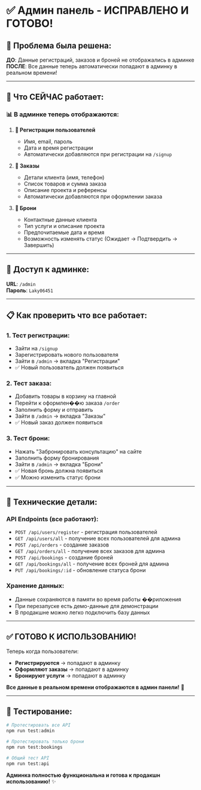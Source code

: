 # ✅ Админ панель - ИСПРАВЛЕНО И ГОТОВО!

## 🎯 Проблема была решена:

**ДО**: Данные регистраций, заказов и броней не отображались в админке
**ПОСЛЕ**: Все данные теперь автоматически попадают в админку в реальном времени!

---

## 🚀 Что СЕЙЧАС работает:

### 📊 **В админке теперь отображаются:**

1. **👥 Регистрации пользователей** 
   - Имя, email, пароль
   - Дата и время регистрации
   - Автоматически добавляются при регистрации на `/signup`

2. **🛒 Заказы**
   - Детали клиента (имя, телефон)
   - Список товаров и сумма заказа
   - Описание проекта и референсы
   - Автоматически добавляются при оформлении заказа

3. **📅 Брони**
   - Контактные данные клиента
   - Тип услуги и описание проекта
   - Предпочитаемые дата и время
   - Возможность изменять статус (Ожидает → Подтвердить → Завершить)

---

## 🔐 **Доступ к админке:**

**URL**: `/admin`  
**Пароль**: `Laky06451`

---

## 📋 **Как проверить что все работает:**

### 1. Тест регистрации:
- Зайти на `/signup` 
- Зарегистрировать нового пользователя
- Зайти в `/admin` → вкладка "Регистрации"
- ✅ Новый пользователь должен появиться

### 2. Тест заказа:
- Добавить товары в корзину на главной
- Перейти к оформлен��ю заказа `/order`
- Заполнить форму и отправить
- Зайти в `/admin` → вкладка "Заказы"  
- ✅ Новый заказ должен появиться

### 3. Тест брони:
- Нажать "Забронировать консультацию" на сайте
- Заполнить форму бронирования
- Зайти в `/admin` → вкладка "Брони"
- ✅ Новая бронь должна появиться
- ✅ Можно изменить статус брони

---

## 🔧 **Технические детали:**

### API Endpoints (все работают):
- `POST /api/users/register` - регистрация пользователей
- `GET /api/users/all` - получение всех пользователей для админа
- `POST /api/orders` - создание заказов  
- `GET /api/orders/all` - получение всех заказов для админа
- `POST /api/bookings` - создание броней
- `GET /api/bookings/all` - получение всех броней для админа
- `PUT /api/bookings/:id` - обновление статуса брони

### Хранение данных:
- Данные сохраняются в памяти во время работы ��риложения
- При перезапуске есть демо-данные для демонстрации
- В продакшне можно легко подключить базу данных

---

## ✅ **ГОТОВО К ИСПОЛЬЗОВАНИЮ!**

Теперь когда пользователи:
- **Регистрируются** → попадают в админку
- **Оформляют заказы** → попадают в админку  
- **Бронируют услуги** → попадают в админку

**Все данные в реальном времени отображаются в админ панели!** 🎉

---

## 🧪 **Тестирование:**

```bash
# Протестировать все API
npm run test:admin

# Протестировать только брони  
npm run test:bookings

# Общий тест API
npm run test:api
```

**Админка полностью функциональна и готова к продакшн использованию!** ✨
